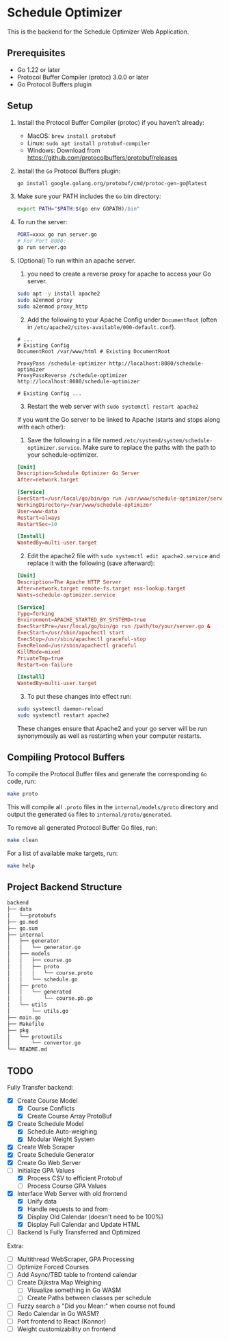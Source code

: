 # Schedule Optimizer

This is the backend for the Schedule Optimizer Web Application.

## Prerequisites

- Go 1.22 or later
- Protocol Buffer Compiler (protoc) 3.0.0 or later
- Go Protocol Buffers plugin

## Setup

1. Install the Protocol Buffer Compiler (protoc) if you haven't already:
   - MacOS: `brew install protobuf`
   - Linux: `sudo apt install protobuf-compiler`
   - Windows: Download from <https://github.com/protocolbuffers/protobuf/releases>

2. Install the `Go` Protocol Buffers plugin:

   ```bash
   go install google.golang.org/protobuf/cmd/protoc-gen-go@latest
   ```

3. Make sure your PATH includes the `Go` bin directory:

   ```bash
   export PATH="$PATH:$(go env GOPATH)/bin"
   ```

4. To run the server:

   ```bash
   PORT=xxxx go run server.go
   # For Port 8080:
   go run server.go
   ```

5. (Optional) To run within an apache server.
      1. you need to create a reverse
      proxy for apache to access your Go server.

      ```bash
   sudo apt -y install apache2
   sudo a2enmod proxy
   sudo a2enmod proxy_http
      ```

      2. Add the following to your Apache Config under `DocumentRoot`
      (often in `/etc/apache2/sites-available/000-default.conf`).

      ```
   # ...
   # Existing Config
   DocumentRoot /var/www/html # Existing DocumentRoot

   ProxyPass /schedule-optimizer http://localhost:8080/schedule-optimizer
   ProxyPassReverse /schedule-optimizer http://localhost:8080/schedule-optimizer

   # Existing Config ...
      ```

      3. Restart the web server with `sudo systemctl restart apache2`

      If you want the Go server to be linked to Apache (starts and stops along
      with each other):

      1. Save the following in a file named
      `/etc/systemd/system/schedule-optimizer.service`. Make sure to replace
      the paths with the path to your schedule-optimizer.

      ```conf
      [Unit]
      Description=Schedule Optimizer Go Server
      After=network.target

      [Service]
      ExecStart=/usr/local/go/bin/go run /var/www/schedule-optimizer/server.go
      WorkingDirectory=/var/www/schedule-optimizer
      User=www-data
      Restart=always
      RestartSec=10

      [Install]
      WantedBy=multi-user.target
      ```

      2. Edit the apache2 file with `sudo systemctl edit apache2.service` and
      replace it with the following (save afterward):

      ```conf
      [Unit]
      Description=The Apache HTTP Server
      After=network.target remote-fs.target nss-lookup.target
      Wants=schedule-optimizer.service

      [Service]
      Type=forking
      Environment=APACHE_STARTED_BY_SYSTEMD=true
      ExecStartPre=/usr/local/go/bin/go run /path/to/your/server.go &
      ExecStart=/usr/sbin/apachectl start
      ExecStop=/usr/sbin/apachectl graceful-stop
      ExecReload=/usr/sbin/apachectl graceful
      KillMode=mixed
      PrivateTmp=true
      Restart=on-failure

      [Install]
      WantedBy=multi-user.target
      ```

      3. To put these changes into effect run:

      ```bash
      sudo systemctl daemon-reload
      sudo systemctl restart apache2
      ```

      These changes ensure that Apache2 and your go server will be run
      synonymously as well as restarting when your computer restarts. 


## Compiling Protocol Buffers

To compile the Protocol Buffer files and generate the corresponding `Go` code, run:

```bash
make proto
```

This will compile all `.proto` files in the `internal/models/proto` directory and
output the generated `Go` files to `internal/proto/generated`.

To remove all generated Protocol Buffer Go files, run:

```bash
make clean
```

For a list of available make targets, run:

```bash
make help
```

## Project Backend Structure

```bash
backend
├── data
│   └──protobufs
├── go.mod
├── go.sum
├── internal
│   ├── generator
│   │   └── generator.go
│   ├── models
│   │   ├── course.go
│   │   ├── proto
│   │   │   └── course.proto
│   │   └── schedule.go
│   ├── proto
│   │   └── generated
│   │       └── course.pb.go
│   └── utils
│       └── utils.go
├── main.go
├── Makefile
├── pkg
│   └── protoutils
│       └── convertor.go
└── README.md
```

## TODO

Fully Transfer backend:

- [x] Create Course Model
  - [x] Course Conflicts
  - [x] Create Course Array ProtoBuf
- [x] Create Schedule Model
  - [x] Schedule Auto-weighing
  - [x] Modular Weight System
- [x] Create Web Scraper
- [x] Create Schedule Generator
- [x] Create Go Web Server
- [ ] Initialize GPA Values
  - [x] Process CSV to efficient Protobuf
  - [ ] Process Course GPA Values
- [x] Interface Web Server with old frontend
  - [x] Unify data
  - [x] Handle requests to and from
  - [x] Display Old Calendar (doesn't need to be 100%)
  - [x] Display Full Calendar and Update HTML

- [ ] Backend Is Fully Transferred and Optimized

Extra:

- [ ] Multithread WebScraper, GPA Processing
- [ ] Optimize Forced Courses
- [ ] Add Async/TBD table to frontend calendar
- [ ] Create Dijkstra Map Weighing
  - [ ] Visualize something in Go WASM
  - [ ] Create Paths between classes per schedule
- [ ] Fuzzy search a "Did you Mean:" when course not found
- [ ] Redo Calendar in Go WASM?
- [ ] Port frontend to React (Konnor)
- [ ] Weight customizability on frontend
